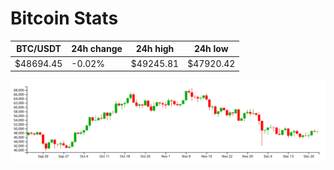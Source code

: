 # Bitcoin Stats

BTC/USDT|24h change|24h high|24h low|
|---|---|---|---|
|$48694.45|-0.02%|$49245.81|$47920.42|

<img src="./chart.svg">
